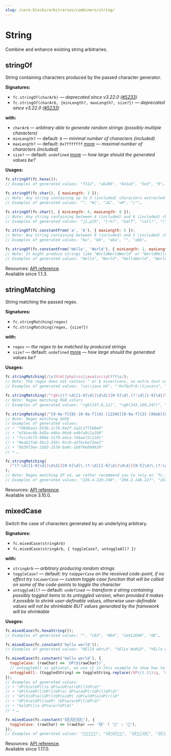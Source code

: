 ```yaml
---
slug: /core-blocks/arbitraries/combiners/string/
---
```


# String

Combine and enhance existing string arbitraries.

## stringOf

String containing characters produced by the passed character generator.

**Signatures:**

- `fc.stringOf(charArb)` — _deprecated since v3.22.0 ([#5233](https://github.com/dubzzz/fast-check/pull/5233))_
- `fc.stringOf(charArb, {minLength?, maxLength?, size?})` — _deprecated since v3.22.0 ([#5233](https://github.com/dubzzz/fast-check/pull/5233))_

**with:**

- `charArb` — _arbitrary able to generate random strings (possibly multiple characters)_
- `minLength?` — default: `0` — _minimal number of characters (included)_
- `maxLength?` — default: `0x7fffffff` [more](/docs/configuration/larger-entries-by-default/#size-explained) — _maximal number of characters (included)_
- `size?` — default: `undefined` [more](/docs/configuration/larger-entries-by-default/#size-explained) — _how large should the generated values be?_

**Usages:**

```js
fc.stringOf(fc.hexa());
// Examples of generated values: "f312", "ab286", "6e1a5", "5e3", "9"…

fc.stringOf(fc.char(), { maxLength: 3 });
// Note: Any string containing up to 3 (included) characters extracted from `fc.char()`
// Examples of generated values: "", "W|", "J&", "x#", "\""…

fc.stringOf(fc.char(), { minLength: 4, maxLength: 6 });
// Note: Any string containing between 4 (included) and 6 (included) characters extracted from `fc.char()`
// Examples of generated values: "j1,p{h", "[~%?", "&alf", "call!", "\"&S \"!"…

fc.stringOf(fc.constantFrom('a', 'b'), { maxLength: 5 });
// Note: Any string containing between 0 (included) and 5 (included) characters extracted from `fc.constantFrom('a', 'b')`
// Examples of generated values: "ba", "bb", "aba", "", "abb"…

fc.stringOf(fc.constantFrom('Hello', 'World'), { minLength: 1, maxLength: 3 });
// Note: It might produce strings like "WorldWorldWorld" or "WorldHelloWorld"…
// Examples of generated values: "Hello", "World", "HelloWorld", "WorldWorldHello", "HelloWorldHello"…
```

Resources: [API reference](https://fast-check.dev/api-reference/functions/stringOf.html).  
Available since 1.1.3.

## stringMatching

String matching the passed regex.

**Signatures:**

- `fc.stringMatching(regex)`
- `fc.stringMatching(regex, {size?})`

**with:**

- `regex` — _the regex to be matched by produced strings_
- `size?` — default: `undefined` [more](/docs/configuration/larger-entries-by-default/#size-explained) — _how large should the generated values be?_

**Usages:**

```js
fc.stringMatching(/\s(html|php|css|java(script)?)\s/);
// Note: The regex does not contain ^ or $ assertions, so extra text could be added before and after the match
// Examples of generated values: "ca\rjava U4", "'Kn7&cP<5:\tjava\n", "<NfX\rcss\r*.", "%\u000bjavascript\fname", "#\u000bcss\u000b`&HpS"…

fc.stringMatching(/^rgb\((?:\d|[1-9]\d|1\d\d|2[0-5]\d),(?:\d|[1-9]\d|1\d\d|2[0-5]\d),(?:\d|[1-9]\d|1\d\d|2[0-5]\d)\)$/);
// Note: Regex matching RGB colors
// Examples of generated values: "rgb(237,6,11)", "rgb(143,160,247)", "rgb(257,213,251)", "rgb(4,185,33)", "rgb(253,230,211)"…

fc.stringMatching(/^[0-9a-f]{8}-[0-9a-f]{4}-[12345][0-9a-f]{3}-[89ab][0-9a-f]{3}-[0-9a-f]{12}$/);
// Note: Regex matching UUID
// Examples of generated values:
// • "fd606aa1-b53b-1c7b-9e2f-1e2c1ff1b8e9"
// • "e74cec0b-bd5a-4dba-96a9-edbfa9c1a198"
// • "fcccdcf3-908e-5179-adce-7ebae72c12dc"
// • "0eab1fab-5bc2-336c-9ccb-a3fecbe72ee2"
// • "bb3073ee-2283-2538-ba0c-1b976ebb9610"
// • …

fc.stringMatching(
  /^(?:\d|[1-9]\d|1\d\d|2[0-5]\d)\.(?:\d|[1-9]\d|1\d\d|2[0-5]\d)\.(?:\d|[1-9]\d|1\d\d|2[0-5]\d)\.(?:\d|[1-9]\d|1\d\d|2[0-5]\d)$/,
);
// Note: Regex matching IP v4, we rather recommend you to rely on `fc.ipV4()`
// Examples of generated values: "226.4.220.240", "206.2.148.227", "247.32.128.41", "165.252.212.135", "18.225.51.96"…
```

Resources: [API reference](https://fast-check.dev/api-reference/functions/stringMatching.html).  
Available since 3.10.0.

## mixedCase

Switch the case of characters generated by an underlying arbitrary.

**Signatures:**

- `fc.mixedCase(stringArb)`
- `fc.mixedCase(stringArb, { toggleCase?, untoggleAll? })`

**with:**

- `stringArb` — _arbitrary producing random strings_
- `toggleCase?` — default: _try `toUpperCase` on the received code-point, if no effect try `toLowerCase`_ — _custom toggle case function that will be called on some of the code-points to toggle the character_
- `untoggleAll?` — default: `undefined` — _transform a string containing possibly toggled items to its untoggled version, when provided it makes it possible to shrink user-definable values, otherwise user-definable values will not be shrinkable BUT values generated by the framework will be shrinkable_

**Usages:**

```js
fc.mixedCase(fc.hexaString());
// Examples of generated values: "", "C63", "064", "1e412E00", "0E"…

fc.mixedCase(fc.constant('hello world'));
// Examples of generated values: "HEllO wOrLd", "hElLo WoRLD", "hELlo woRlD", "helLO WOrLd", "HEllo wOrld"…

fc.mixedCase(fc.constant('hello world'), {
  toggleCase: (rawChar) => `UP(${rawChar})`,
  // untoggleAll is optional, we use it in this example to show how to use all the options together
  untoggleAll: (toggledString) => toggleString.replace(/UP\((.)\)/g, '$1'),
});
// Examples of generated values:
// • "UP(h)elUP(l)o UP(w)UP(o)rUP(l)UP(d)"
// • "UP(h)eUP(l)UP(l)UP(o) UP(w)oUP(r)UP(l)UP(d)"
// • "UP(h)UP(e)lUP(l)UP(o)UP( )UP(w)UP(o)UP(r)ld"
// • "UP(h)elUP(l)oUP( )UP(w)orUP(l)UP(d)"
// • "helUP(l)o UP(w)orlUP(d)"
// • …

fc.mixedCase(fc.constant('🐱🐢🐱🐢🐱🐢'), {
  toggleCase: (rawChar) => (rawChar === '🐱' ? '🐯' : '🐇'),
});
// Examples of generated values: "🐯🐇🐱🐢🐯🐢", "🐱🐇🐱🐇🐯🐇", "🐱🐢🐯🐢🐱🐢", "🐱🐢🐱🐇🐯🐢", "🐱🐢🐯🐢🐱🐇"…
```

Resources: [API reference](https://fast-check.dev/api-reference/functions/mixedCase.html).  
Available since 1.17.0.
